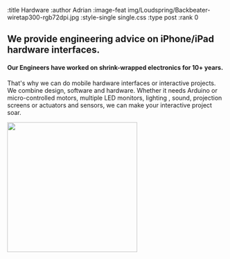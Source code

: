 :title Hardware
:author Adrian
:image-feat img/Loudspring/Backbeater-wiretap300-rgb72dpi.jpg
:style-single single.css
:type post
:rank 0

<h2>We provide engineering advice on iPhone/iPad hardware interfaces.</h2>
<h4>Our Engineers have worked on shrink-wrapped electronics for 10+ years.</h4>

<p>That's why we can do mobile hardware interfaces or interactive projects. We combine design, software and hardware. Whether it needs Arduino or micro-controlled motors, multiple LED monitors, lighting , sound, projection screens or  actuators and sensors, we can make your interactive project soar.</p>

<p><img src="/static/img/Loudspring/Backbeater-wiretap300-rgb72dpi.jpg" alt="" width="300" /></p>
